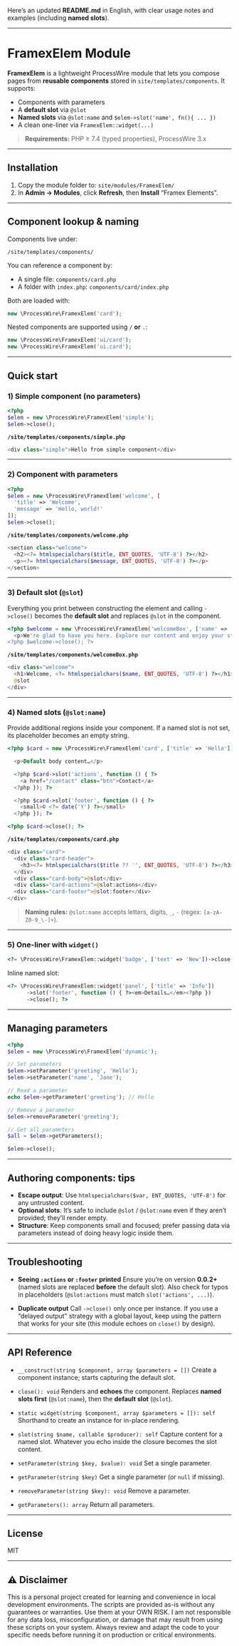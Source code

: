 Here’s an updated **README.md** in English, with clear usage notes and examples (including **named slots**).

---

# FramexElem Module

**FramexElem** is a lightweight ProcessWire module that lets you compose pages from **reusable components** stored in `site/templates/components`.
It supports:

* Components with parameters
* A **default slot** via `@slot`
* **Named slots** via `@slot:name` and `$elem->slot('name', fn(){ ... })`
* A clean one-liner via `FramexElem::widget(...)`

> **Requirements:** PHP ≥ 7.4 (typed properties), ProcessWire 3.x

---

## Installation

1. Copy the module folder to: `site/modules/FramexElem/`
2. In **Admin → Modules**, click **Refresh**, then **Install** “Framex Elements”.

---

## Component lookup & naming

Components live under:

```
/site/templates/components/
```

You can reference a component by:

* A single file: `components/card.php`
* A folder with `index.php`: `components/card/index.php`

Both are loaded with:

```php
new \ProcessWire\FramexElem('card');
```

Nested components are supported using `/` **or** `.`:

```php
new \ProcessWire\FramexElem('ui/card');
new \ProcessWire\FramexElem('ui.card');
```

---

## Quick start

### 1) Simple component (no parameters)

```php
<?php
$elem = new \ProcessWire\FramexElem('simple');
$elem->close();
```

**`/site/templates/components/simple.php`**

```php
<div class="simple">Hello from simple component</div>
```

---

### 2) Component with parameters

```php
<?php
$elem = new \ProcessWire\FramexElem('welcome', [
  'title' => 'Welcome',
  'message' => 'Hello, world!'
]);
$elem->close();
```

**`/site/templates/components/welcome.php`**

```php
<section class="welcome">
  <h2><?= htmlspecialchars($title, ENT_QUOTES, 'UTF-8') ?></h2>
  <p><?= htmlspecialchars($message, ENT_QUOTES, 'UTF-8') ?></p>
</section>
```

---

### 3) Default slot (`@slot`)

Everything you print between constructing the element and calling `->close()` becomes the **default slot** and replaces `@slot` in the component.

```php
<?php $welcome = new \ProcessWire\FramexElem('welcomeBox', ['name' => 'John Doe']); ?>
  <p>We're glad to have you here. Explore our content and enjoy your stay!</p>
<?php $welcome->close(); ?>
```

**`/site/templates/components/welcomeBox.php`**

```php
<div class="welcome">
  <h1>Welcome, <?= htmlspecialchars($name, ENT_QUOTES, 'UTF-8') ?></h1>
  @slot
</div>
```

---

### 4) Named slots (`@slot:name`)

Provide additional regions inside your component. If a named slot is not set, its placeholder becomes an empty string.

```php
<?php $card = new \ProcessWire\FramexElem('card', ['title' => 'Hello']); ?>

  <p>Default body content…</p>

  <?php $card->slot('actions', function () { ?>
    <a href="/contact" class="btn">Contact</a>
  <?php }); ?>

  <?php $card->slot('footer', function () { ?>
    <small>© <?= date('Y') ?></small>
  <?php }); ?>

<?php $card->close(); ?>
```

**`/site/templates/components/card.php`**

```php
<div class="card">
  <div class="card-header">
    <h3><?= htmlspecialchars($title ?? '', ENT_QUOTES, 'UTF-8') ?></h3>
  </div>
  <div class="card-body">@slot</div>
  <div class="card-actions">@slot:actions</div>
  <div class="card-footer">@slot:footer</div>
</div>
```

> **Naming rules:** `@slot:name` accepts letters, digits, `_`, `-` (regex: `[a-zA-Z0-9_\-]+`).

---

### 5) One-liner with `widget()`

```php
<?= \ProcessWire\FramexElem::widget('badge', ['text' => 'New'])->close(); ?>
```

Inline named slot:

```php
<?= \ProcessWire\FramexElem::widget('panel', ['title' => 'Info'])
      ->slot('footer', function () { ?><em>Details…</em><?php })
      ->close(); ?>
```

---

## Managing parameters

```php
<?php
$elem = new \ProcessWire\FramexElem('dynamic');

// Set parameters
$elem->setParameter('greeting', 'Hello');
$elem->setParameter('name', 'Jane');

// Read a parameter
echo $elem->getParameter('greeting'); // Hello

// Remove a parameter
$elem->removeParameter('greeting');

// Get all parameters
$all = $elem->getParameters();

$elem->close();
```

---

## Authoring components: tips

* **Escape output**: Use `htmlspecialchars($var, ENT_QUOTES, 'UTF-8')` for any untrusted content.
* **Optional slots**: It’s safe to include `@slot` / `@slot:name` even if they aren’t provided; they’ll render empty.
* **Structure**: Keep components small and focused; prefer passing data via parameters instead of doing heavy logic inside them.

---

## Troubleshooting

* **Seeing `:actions` or `:footer` printed**
  Ensure you’re on version **0.0.2+** (named slots are replaced **before** the default slot). Also check for typos in placeholders (`@slot:actions` must match `slot('actions', ...)`).

* **Duplicate output**
  Call `->close()` only once per instance. If you use a “delayed output” strategy with a global layout, keep using the pattern that works for your site (this module echoes on `close()` by design).

---

## API Reference

* `__construct(string $component, array $parameters = [])`
  Create a component instance; starts capturing the default slot.

* `close(): void`
  Renders and **echoes** the component. Replaces **named slots first** (`@slot:name`), then the **default slot** (`@slot`).

* `static widget(string $component, array $parameters = []): self`
  Shorthand to create an instance for in-place rendering.

* `slot(string $name, callable $producer): self`
  Capture content for a named slot. Whatever you echo inside the closure becomes the slot content.

* `setParameter(string $key, $value): void`
  Set a single parameter.

* `getParameter(string $key)`
  Get a single parameter (or `null` if missing).

* `removeParameter(string $key): void`
  Remove a parameter.

* `getParameters(): array`
  Return all parameters.

---

## License

MIT

---

## ⚠️ Disclaimer

This is a personal project created for learning and convenience in local development environments. The scripts are provided as-is without any guarantees or warranties. Use them at your OWN RISK. I am not responsible for any data loss, misconfiguration, or damage that may result from using these scripts on your system. Always review and adapt the code to your specific needs before running it on production or critical environments.
